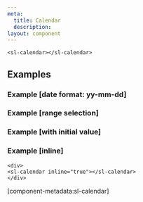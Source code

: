 ```yaml
---
meta:
  title: Calendar
  description:
layout: component
---
```


```html:preview
<sl-calendar></sl-calendar>
```

## Examples

### Example [date format: yy-mm-dd]

<div>
<sl-calendar dateFormat="yy-mm-dd"></sl-calendar>
</div>

### Example [range selection]

<div>
<sl-calendar selectionMode="range"></sl-calendar>
</div>

### Example [with initial value]

<div>
<sl-calendar value="07/09/2024"></sl-calendar>
</div>

### Example [inline]

```html:preview
<div>
<sl-calendar inline="true"></sl-calendar>
</div>
```



[component-metadata:sl-calendar]
